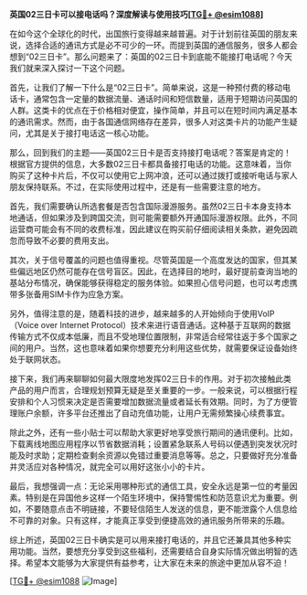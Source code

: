 **英国02三日卡可以接电话吗？深度解读与使用技巧[[TG💪+ @esim1088](https://t.me/s/esim1088)]**

在如今这个全球化的时代，出国旅行变得越来越普遍。对于计划前往英国的朋友来说，选择合适的通讯方式是必不可少的一环。而提到英国的通信服务，很多人都会想到“02三日卡”。那么问题来了：英国的02三日卡到底能不能接打电话呢？今天我们就来深入探讨一下这个问题。

首先，让我们了解一下什么是“02三日卡”。简单来说，这是一种预付费的移动电话卡，通常包含一定量的数据流量、通话时间和短信数量，适用于短期访问英国的人群。这类卡的优点在于价格相对便宜，操作简单，并且可以在短时间内满足基本的通讯需求。然而，由于各国通信网络存在差异，很多人对这类卡片的功能产生疑问，尤其是关于接打电话这一核心功能。

那么，回到我们的主题——英国02三日卡是否支持接打电话呢？答案是肯定的！根据官方提供的信息，大多数02三日卡都具备接打电话的功能。这意味着，当你购买了这种卡片后，不仅可以使用它上网冲浪，还可以通过拨打或接听电话与家人朋友保持联系。不过，在实际使用过程中，还是有一些需要注意的地方。

首先，我们需要确认所选套餐是否包含国际漫游服务。虽然02三日卡本身支持本地通话，但如果涉及到跨国交流，则可能需要额外开通国际漫游权限。此外，不同运营商可能会有不同的收费标准，因此建议在购买前仔细阅读相关条款，避免因疏忽而导致不必要的费用支出。

其次，关于信号覆盖的问题也值得重视。尽管英国是一个高度发达的国家，但其某些偏远地区仍然可能存在信号盲区。因此，在选择目的地时，最好提前查询当地的基站分布情况，确保能够获得稳定的服务体验。如果担心信号问题，也可以考虑携带多张备用SIM卡作为应急方案。

另外，值得注意的是，随着科技的进步，越来越多的人开始倾向于使用VoIP（Voice over Internet Protocol）技术来进行语音通话。这种基于互联网的数据传输方式不仅成本低廉，而且不受地理位置限制，非常适合经常往返于多个国家之间的用户。当然，这也意味着如果你想要充分利用这些优势，就需要保证设备始终处于联网状态。

接下来，我们再来聊聊如何最大限度地发挥02三日卡的作用。对于初次接触此类产品的用户而言，合理规划预算无疑是至关重要的一步。一般来说，可以根据行程安排和个人习惯来决定是否需要增加数据流量或者延长有效期。同时，为了方便管理账户余额，许多平台还推出了自动充值功能，让用户无需频繁操心续费事宜。

除此之外，还有一些小贴士可以帮助大家更好地享受旅行期间的通讯便利。比如，下载离线地图应用程序以节省数据消耗；设置紧急联系人号码以便遇到突发状况时能及时求助；定期检查剩余资源以免错过重要消息等等。总之，只要做好充分准备并灵活应对各种情况，就完全可以用好这张小小的卡片。

最后，我想强调一点：无论采用哪种形式的通信工具，安全永远是第一位的考量因素。特别是在异国他乡这样一个陌生环境中，保持警惕性和防范意识尤为重要。例如，不要随意点击不明链接，不要轻信陌生人发送的信息，更不能泄露个人信息给不可靠的对象。只有这样，才能真正享受到便捷高效的通讯服务所带来的乐趣。

综上所述，英国02三日卡确实是可以用来接打电话的，并且它还兼具其他多种实用功能。当然，要想充分享受到这些福利，还需要结合自身实际情况做出明智的选择。希望本文能够为大家提供有益参考，让大家在未来的旅途中更加从容不迫！

[[TG💪+ @esim1088](https://t.me/s/esim1088) ![Image](https://i.postimg.cc/4NQfJmqS/Snipaste-2025-05-13-00-14-12.png)]